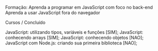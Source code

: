 Formação: Aprenda a programar em JavaScript com foco no back-end
          Aprenda a usar JavaScript fora do navegador

Cursos / Concluído

JavaScript: utilizando tipos, variáveis e funções [SIM];
JavaScript: conhecendo arrays [SIM];
JavaScript: conhecendo objetos [NAO];
JavaScript com Node.js: criando sua primeira biblioteca [NAO];

